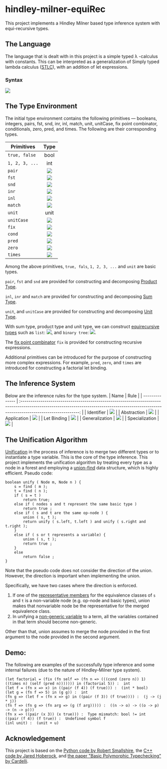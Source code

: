 # hindley-milner-equiRec

This project implements a Hindley Milner based type inference system with equi-recursive types.


## The Language

The language that is dealt with in this project is a simple typed λ -calculus with constants. This can be interpreted as a generalization of Simply typed lambda calculus ([STLC](https://en.wikipedia.org/wiki/Simply_typed_lambda_calculus)), with an addition of let expressions.

### Syntax

<img src="https://render.githubusercontent.com/render/math?math=e::=x\mid \lambda x.e\mid e\  e\,\mid \text{let}\  x = e\  \text{in}\  e\mid c">


## The Type Environment

The initial type environment contains the following primitives &mdash; booleans, integers, pairs, fst, snd, inr, inl, match, unit, unitCase, fix point combinator, conditionals, zero, pred, and times. The following are their corresponding types.

| Primitives     |                                                                                    Type                                                                                     |
| -------------- | :-------------------------------------------------------------------------------------------------------------------------------------------------------------------------: |
| `true, false`  |                                                                                    bool                                                                                     |
| `1, 2, 3, ...` |                                                                                     int                                                                                     |
| `pair`         |                      <img src="https://render.githubusercontent.com/render/math?math=\forall \alpha \beta. \alpha \to \beta \to \alpha \times \beta">                       |
| `fst`          |                            <img src="https://render.githubusercontent.com/render/math?math=\forall \alpha \beta. \alpha \times \beta\to \alpha">                            |
| `snd`          |                            <img src="https://render.githubusercontent.com/render/math?math=\forall \alpha \beta. \alpha \times \beta\to \beta">                             |
| `inr`          |                              <img src="https://render.githubusercontent.com/render/math?math=\forall \alpha \beta. \beta\to \alpha %2B \beta">                              |
| `inl`          |                             <img src="https://render.githubusercontent.com/render/math?math=\forall \alpha \beta. \alpha\to \alpha %2B \beta">                              |
| `match`        | <img src="https://render.githubusercontent.com/render/math?math=\forall \alpha \beta \gamma. (\alpha %2B \beta) \to (\alpha \to \gamma) \to (\beta \to \gamma) \to \gamma"> |
| `unit`         |                                                                                    unit                                                                                     |
| `unitCase`     |                                       <img src="https://render.githubusercontent.com/render/math?math=\forall \alpha. 1 \to \alpha">                                        |
| `fix`          |           <img src="https://render.githubusercontent.com/render/math?math=\forall \alpha \beta. ((\alpha \to \beta) \to \alpha \to \beta) \to \alpha \to \beta">            |
| `cond`         |                       <img src="https://render.githubusercontent.com/render/math?math=\forall \alpha. \text{bool} \to \alpha \to \alpha \to \alpha">                        |
| `pred`         |                                         <img src="https://render.githubusercontent.com/render/math?math=\text{int}\to \text{int}">                                          |
| `zero`         |                                         <img src="https://render.githubusercontent.com/render/math?math=\text{int}\to \text{bool}">                                         |
| `times`        |                                  <img src="https://render.githubusercontent.com/render/math?math=\text{int}\to \text{int}\to \text{int}">                                   |

Among the above primitives, `true, fals`, `1, 2, 3, ...` and `unit` are basic types.

`pair`, `fst` and `snd` are provided for constructing and decomposing [Product Type](https://en.wikipedia.org/wiki/Product_type).

`inl`, `inr` and `match` are provided for constructing and decomposing [Sum Type](https://en.wikipedia.org/wiki/Tagged_union). 

`unit`, and `unitCase` are provided for constructing and decomposing [Unit Type](https://en.wikipedia.org/wiki/Unit_type). 

With sum type, product type and unit type, we can construct [equirecursive types](https://en.wikipedia.org/wiki/Recursive_data_type#Equirecursive_types) such as `list`: <img src="https://render.githubusercontent.com/render/math?math=\text{list}\ \alpha = \mu \tau . 1 %2B \alpha \times \tau">, and `binary tree`: <img src="https://render.githubusercontent.com/render/math?math=\text{tree} = \mu \tau . 1 %2B \text{int} \times \tau \times \tau">. 

The [fix point combinator](https://en.wikipedia.org/wiki/Fixed-point_combinator) `fix` is provided for constructing recursive expressions. 

Additional primitives can be introduced for the purpose of constructing more complex expressions. For example, `pred`, `zero`, and `times` are introduced for constructing a factorial let binding. 

## The Inference System
Below are the inference rules for the type system. 
| Name           |                                                                                            Rule                                                                                             |
| -------------- | :-----------------------------------------------------------------------------------------------------------------------------------------------------------------------------------------: |
| Identifier     |                                            <img src="https://render.githubusercontent.com/render/math?math=\text { A.x: } \tau \vdash x: \tau">                                             |
| Abstraction    |            <img src="https://render.githubusercontent.com/render/math?math=\frac{\text { A.x: } \sigma \vdash e: \tau}{A \vdash(\text { fun }(x) e): \sigma \rightarrow \tau}">             |
| Application    |                <img src="https://render.githubusercontent.com/render/math?math=\frac{A \vdash e: \sigma \rightarrow \tau \quad A \vdash e': \sigma}{A \vdash e(e'): \tau}">                 |
| Let Binding    | <img src="https://render.githubusercontent.com/render/math?math=\frac{A \vdash e': \sigma \quad \text { A.x: } \sigma \vdash e: \tau}{A \vdash (\text { let } x=e' \text { in } e): \tau}"> |
| Generalization |                              <img src="https://render.githubusercontent.com/render/math?math=\frac{A \vdash e: \tau}{A \vdash e: \forall \alpha \cdot \tau}">                               |
| Specialization |                      <img src="https://render.githubusercontent.com/render/math?math=\frac{A \vdash e: \forall \alpha \cdot \tau}{A \vdash e: \tau[\sigma / \alpha]}">                      |


## The Unification Algorithm

[Unification](https://en.wikipedia.org/wiki/Unification_(computer_science)) in the process of inference is to merge two different types or to instantiate a type variable. This is the core of the type inference. This project implements the unification algorithm by treating every type as a node in a forest and employing a [union-find](https://en.wikipedia.org/wiki/Disjoint-set_data_structure) data structure, which is highly efficient.
Pseudo code:
```
boolean unify ( Node m, Node n ) {
    s = find ( m );
    t = find ( n );
    if ( s = t ) 
        return true;
    else if ( nodes s and t represent the same basic type ) 
        return true ;
    else if ( s and t are the same op-node ) {
        union ( s, t );
        return unify ( s.left, t.left ) and unify ( s.right and t.right );
    }
    else if ( s or t represents a variable) {
        union ( s, t );
        return true ;
    }
    else 
        return false ;
}
```

Note that the pseudo code does not consider the direction of the union. However, the direction is important when implementing the union. 

Specifically, we have two cases where the direction is enforced. 

1. If one of the [representative members](https://en.wikipedia.org/wiki/Disjoint-set_data_structure#Representation) for the equivalence classes of `s` and `t` is a non-variable node (e.g. op-node and basic types), union makes that nonvariable node be the representative for the merged equivalence class.
2. In unifying a [non-generic variable](https://en.wikipedia.org/wiki/Parametric_polymorphism) to a term, all the variables contained in that term should become non-generic.

Other than that, union assumes to merge the node provided in the first argument to the node provided in the second argument.


## Demo:

The following are examples of the successfully type inference and some internal failures (due to the nature of Hindley-Milner type system).
```
(let factorial = (fix (fn self => (fn n => (((cond (zero n)) 1) ((times n) (self (pred n))))))) in (factorial 5)) :  int
(let f = (fn x => x) in ((pair (f 4)) (f true))) :  (int * bool)
(let g = (fn f => 5) in (g g)) :  int
(fn g => (let f = (fn x => g) in ((pair (f 3)) (f true)))) :  (j -> (j * j))
(fn f => (fn g => (fn arg => (g (f arg))))) :  ((n -> o) -> ((o -> p) -> (n -> p)))
(fn x => ((pair (x 3)) (x true))) :  Type mismatch: bool != int
((pair (f 4)) (f true)) :  Undefined symbol f
(inl unit) :  (unit + u)
```

## Acknowledgement

This project is based on the [Python code by Robert Smallshire](https://github.com/rob-smallshire/hindley-milner-python), the [C++ code by Jared Hoberock](https://github.com/jaredhoberock/hindley_milner), and [the paper "Basic Polymorphic Typechecking" by Cardelli](http://lucacardelli.name/Papers/BasicTypechecking.pdf).